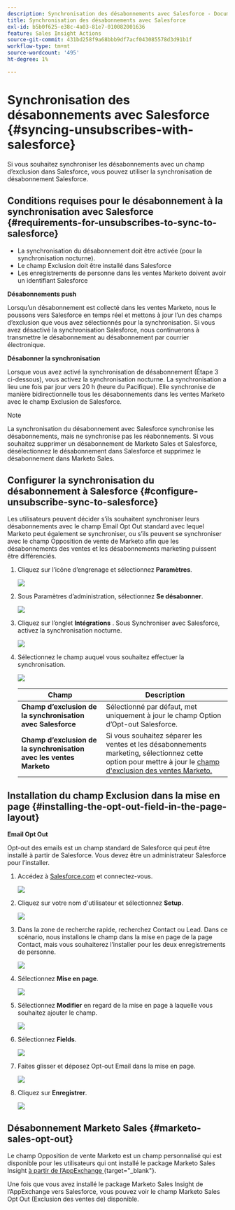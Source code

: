 ```yaml
---
description: Synchronisation des désabonnements avec Salesforce - Documents Marketo - Documentation du produit
title: Synchronisation des désabonnements avec Salesforce
exl-id: b5b0f625-e38c-4a03-81e7-010082001636
feature: Sales Insight Actions
source-git-commit: 431bd258f9a68bbb9df7acf043085578d3d91b1f
workflow-type: tm+mt
source-wordcount: '495'
ht-degree: 1%

---
```


# Synchronisation des désabonnements avec Salesforce {#syncing-unsubscribes-with-salesforce}

Si vous souhaitez synchroniser les désabonnements avec un champ d’exclusion dans Salesforce, vous pouvez utiliser la synchronisation de désabonnement Salesforce.

## Conditions requises pour le désabonnement à la synchronisation avec Salesforce {#requirements-for-unsubscribes-to-sync-to-salesforce}

* La synchronisation du désabonnement doit être activée (pour la synchronisation nocturne).
* Le champ Exclusion doit être installé dans Salesforce
* Les enregistrements de personne dans les ventes Marketo doivent avoir un identifiant Salesforce

**Désabonnements push**

Lorsqu’un désabonnement est collecté dans les ventes Marketo, nous le poussons vers Salesforce en temps réel et mettons à jour l’un des champs d’exclusion que vous avez sélectionnés pour la synchronisation. Si vous avez désactivé la synchronisation Salesforce, nous continuerons à transmettre le désabonnement au désabonnement par courrier électronique.

**Désabonner la synchronisation**

Lorsque vous avez activé la synchronisation de désabonnement (Étape 3 ci-dessous), vous activez la synchronisation nocturne. La synchronisation a lieu une fois par jour vers 20 h (heure du Pacifique). Elle synchronise de manière bidirectionnelle tous les désabonnements dans les ventes Marketo avec le champ Exclusion de Salesforce.

>[!NOTE]
>
>La synchronisation du désabonnement avec Salesforce synchronise les désabonnements, mais ne synchronise pas les réabonnements. Si vous souhaitez supprimer un désabonnement de Marketo Sales et Salesforce, désélectionnez le désabonnement dans Salesforce et supprimez le désabonnement dans Marketo Sales.

## Configurer la synchronisation du désabonnement à Salesforce {#configure-unsubscribe-sync-to-salesforce}

Les utilisateurs peuvent décider s’ils souhaitent synchroniser leurs désabonnements avec le champ Email Opt Out standard avec lequel Marketo peut également se synchroniser, ou s’ils peuvent se synchroniser avec le champ Opposition de vente de Marketo afin que les désabonnements des ventes et les désabonnements marketing puissent être différenciés.

1. Cliquez sur l’icône d’engrenage et sélectionnez **Paramètres**.

   ![](assets/syncing-unsubscribes-with-salesforce-1.png)

1. Sous Paramètres d’administration, sélectionnez **Se désabonner**.

   ![](assets/syncing-unsubscribes-with-salesforce-2.png)

1. Cliquez sur l’onglet **Intégrations** . Sous Synchroniser avec Salesforce, activez la synchronisation nocturne.

   ![](assets/syncing-unsubscribes-with-salesforce-3.png)

1. Sélectionnez le champ auquel vous souhaitez effectuer la synchronisation.

   ![](assets/syncing-unsubscribes-with-salesforce-4.png)

   | Champ | Description |
   |---|---|
   | **Champ d’exclusion de la synchronisation avec Salesforce** | Sélectionné par défaut, met uniquement à jour le champ Option d’Opt-out Salesforce. |
   | **Champ d’exclusion de la synchronisation avec les ventes Marketo** | Si vous souhaitez séparer les ventes et les désabonnements marketing, sélectionnez cette option pour mettre à jour le [champ d&#39;exclusion des ventes Marketo.](#msoo) |

## Installation du champ Exclusion dans la mise en page {#installing-the-opt-out-field-in-the-page-layout}

**Email Opt Out**

Opt-out des emails est un champ standard de Salesforce qui peut être installé à partir de Salesforce. Vous devez être un administrateur Salesforce pour l’installer.

1. Accédez à [Salesforce.com](https://salesforce.com) et connectez-vous.

   ![](assets/syncing-unsubscribes-with-salesforce-5.png)

1. Cliquez sur votre nom d&#39;utilisateur et sélectionnez **Setup**.

   ![](assets/syncing-unsubscribes-with-salesforce-6.png)

1. Dans la zone de recherche rapide, recherchez Contact ou Lead. Dans ce scénario, nous installons le champ dans la mise en page de la page Contact, mais vous souhaiterez l’installer pour les deux enregistrements de personne.

   ![](assets/syncing-unsubscribes-with-salesforce-7.png)

1. Sélectionnez **Mise en page**.

   ![](assets/syncing-unsubscribes-with-salesforce-8.png)

1. Sélectionnez **Modifier** en regard de la mise en page à laquelle vous souhaitez ajouter le champ.

   ![](assets/syncing-unsubscribes-with-salesforce-9.png)

1. Sélectionnez **Fields**.

   ![](assets/syncing-unsubscribes-with-salesforce-10.png)

1. Faites glisser et déposez Opt-out Email dans la mise en page.

   ![](assets/syncing-unsubscribes-with-salesforce-11.png)

1. Cliquez sur **Enregistrer**.

   ![](assets/syncing-unsubscribes-with-salesforce-12.png)

## Désabonnement Marketo Sales {#marketo-sales-opt-out}

Le champ Opposition de vente Marketo est un champ personnalisé qui est disponible pour les utilisateurs qui ont installé le package Marketo Sales Insight [ à partir de l’AppExchange ](/help/marketo/product-docs/marketo-sales-insight/msi-for-salesforce/installation/install-marketo-sales-insight-package-in-salesforce-appexchange.md){target="_blank"}.

Une fois que vous avez installé le package Marketo Sales Insight de l’AppExchange vers Salesforce, vous pouvez voir le champ Marketo Sales Opt Out (Exclusion des ventes de) disponible.
